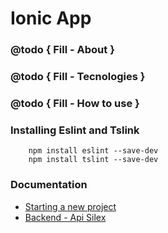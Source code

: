 # Ionic App

### @todo { Fill - About }
 
### @todo { Fill - Tecnologies } 

### @todo { Fill - How to use } 


### Installing Eslint and Tslink

```
    npm install eslint --save-dev
    npm install tslint --save-dev
```

### Documentation

- [Starting a new project](./docs/NewProject.md)
- [Backend - Api Silex](./docs/BackendApiSilex.md)